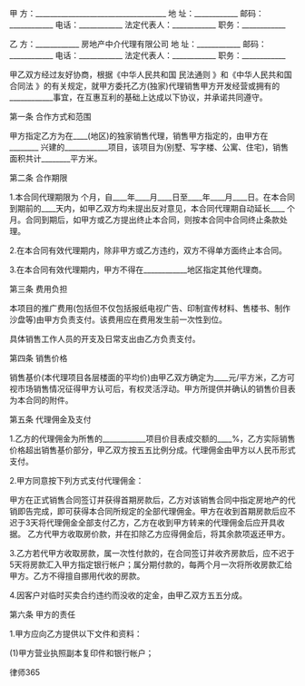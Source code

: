 
 甲 方：____________________________________ 
地 址：____________ 邮码：____________ 电话：____________ 
法定代表人：____________ 职务：____________ 
 
乙 方：____________ 房地产中介代理有限公司
地 址：____________ 邮码：____________ 电话：____________ 
法定代表人：____________ 职务：____________ 
 
甲乙双方经过友好协商，根据《中华人民共和国
民法通则
》和《中华人民共和国
合同法
》的有关规定，就甲方委托乙方(独家)代理销售甲方开发经营或拥有的____________事宜，在互惠互利的基础上达成以下协议，并承诺共同遵守。
 
第一条 合作方式和范围
 
甲方指定乙方为在____(地区)的独家销售代理，销售甲方指定的，由甲方在________ 兴建的____________项目，该项目为(别墅、写字楼、公寓、住宅)，销售面积共计________平方米。
 
第二条 合作期限
 
1.本合同代理期限为 个月，自____年____月____日至____年____月____日。在本合同到期前的____天内，如甲乙双方均未提出反对意见，本合同代理期自动延长____ 个月。合同到期后，如甲方或乙方提出终止本合同，则按本合同中合同终止条款处理。
 
2.在本合同有效代理期内，除非甲方或乙方违约，双方不得单方面终止本合同。
 
3.在本合同有效代理期内，甲方不得在____________地区指定其他代理商。
 
第三条 费用负担
 
本项目的推广费用(包括但不仅包括报纸电视广告、印制宣传材料、售楼书、制作沙盘等)由甲方负责支付。该费用应在费用发生前一次性到位。
 
具体销售工作人员的开支及日常支出由乙方负责支付。
 
第四条 销售价格
 
销售基价(本代理项目各层楼面的平均价)由甲乙双方确定为____元/平方米，乙方可视市场销售情况征得甲方认可后，有权灵活浮动。甲方所提供并确认的销售价目表为本合同的附件。
 
第五条 代理佣金及支付
 
1.乙方的代理佣金为所售的____________项目价目表成交额的____%，乙方实际销售价格超出销售基价部分，甲乙双方按五五比例分成。代理佣金由甲方以人民币形式支付。
 
2.甲方同意按下列方式支付代理佣金：
 
甲方在正式销售合同签订并获得首期房款后，乙方对该销售合同中指定房地产的代销即告完成，即可获得本合同所规定的全部代理佣金。甲方在收到首期房款后应不迟于3天将代理佣金全部支付乙方，乙方在收到甲方转来的代理佣金后应开具收据。
乙方代甲方收取房价款，并在扣除乙方应得佣金后，将其余款项返还甲方。
 
3.乙方若代甲方收取房款，属一次性付款的，在合同签订并收齐房款后，应不迟于5天将房款汇入甲方指定银行帐户；属分期付款的，每两个月一次将所收房款汇给甲方。乙方不得擅自挪用代收的房款。
 
4.因客户对临时买卖合约违约而没收的定金，由甲乙双方五五分成。
 
第六条 甲方的责任
 
1.甲方应向乙方提供以下文件和资料：
 
(1)甲方营业执照副本复印件和银行帐户；
 
 

  

   律师365
  

 

